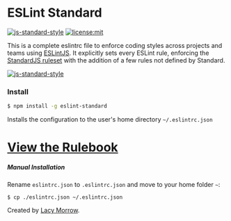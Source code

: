 # ESLint Standard 
[![js-standard-style](https://img.shields.io/badge/code%20style-standard-brightgreen.svg)](http://standardjs.com) [![license:mit](https://img.shields.io/badge/license-mit-blue.svg)](https://opensource.org/licenses/MIT)

This is a complete eslintrc file to enforce coding styles across projects and teams using [ESLintJS](http://eslint.org/). It explicitly sets every ESLint rule, enforcing the [StandardJS ruleset](./standard.md) with the addition of a few rules not defined by Standard.

[![js-standard-style](https://cdn.rawgit.com/standard/standard/master/badge.svg)](http://standardjs.com)


### Install

```bash
$ npm install -g eslint-standard
```

Installs the configuration to the user's home directory `~/.eslintrc.json`


# [View the Rulebook](standard.md)


##### Manual Installation

Rename `eslintrc.json` to `.eslintrc.json` and move to your home folder `~`:

`$ cp ./eslintrc.json ~/.eslintrc.json`

Created by [Lacy Morrow](https://github.com/lacymorrow).
